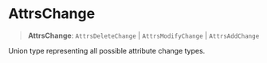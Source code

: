 # AttrsChange

> **AttrsChange**: `AttrsDeleteChange` \| `AttrsModifyChange` \| `AttrsAddChange`

Union type representing all possible attribute change types.
